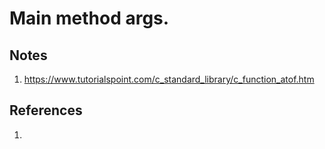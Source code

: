 # Main method args.

## Notes
1. https://www.tutorialspoint.com/c_standard_library/c_function_atof.htm


## References

1. 

